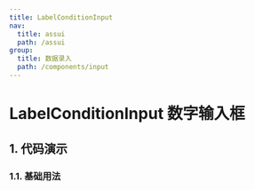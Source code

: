 ```yaml
---
title: LabelConditionInput
nav:
  title: assui
  path: /assui
group:
  title: 数据录入
  path: /components/input
---
```

# LabelConditionInput 数字输入框

## 1. 代码演示

### 1.1. 基础用法

<code hideActions='["CSB", "EXTERNAL"]' src="./demo/index.tsx" />

<API></API>